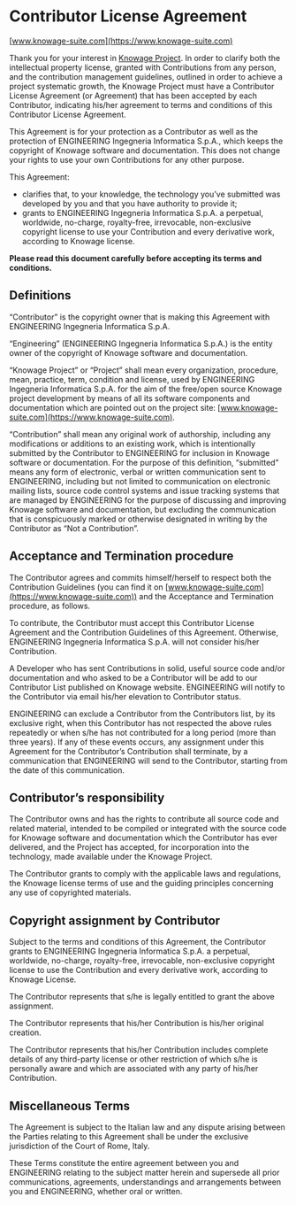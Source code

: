 Contributor License Agreement
===============

[www.knowage-suite.com](https://www.knowage-suite.com)

Thank you for your interest in [Knowage Project](https://www.knowage-suite.com). In order to clarify both the intellectual property license, granted with Contributions from any person, and the contribution management guidelines, outlined in order to achieve a project systematic growth, the Knowage Project must have a Contributor License Agreement (or Agreement) that has been accepted by each Contributor, indicating his/her agreement to terms and conditions of this Contributor License Agreement.

This Agreement is for your protection as a Contributor as well as the protection of ENGINEERING Ingegneria Informatica S.p.A., which keeps the copyright of Knowage software and documentation. This does not change your rights to use your own Contributions for any other purpose.

This Agreement:

- clarifies that, to your knowledge, the technology you’ve submitted was developed by you and that you have authority to provide it;
- grants to ENGINEERING Ingegneria Informatica S.p.A. a perpetual, worldwide, no-charge, royalty-free, irrevocable, non-exclusive copyright license to use your Contribution and every derivative work, according to Knowage license.

**Please read this document carefully before accepting its terms and conditions.**

Definitions
---------------

“Contributor” is the copyright owner that is making this Agreement with ENGINEERING Ingegneria Informatica S.p.A.

“Engineering” (ENGINEERING Ingegneria Informatica S.p.A.) is the entity owner of the copyright of Knowage software and documentation.

“Knowage Project” or “Project” shall mean every organization, procedure, mean, practice, term, condition and license, used by ENGINEERING Ingegneria Informatica S.p.A. for the aim of the free/open source Knowage project development by means of all its software components and documentation which are pointed out on the project site: [www.knowage-suite.com](https://www.knowage-suite.com).

“Contribution” shall mean any original work of authorship, including any modifications or additions to an existing work, which is intentionally submitted by the Contributor to ENGINEERING for inclusion in Knowage software or documentation. For the purpose of this definition, “submitted” means any form of electronic, verbal or written communication sent to ENGINEERING, including but not limited to communication on electronic mailing lists, source code control systems and issue tracking systems that are managed by ENGINEERING for the purpose of discussing and improving Knowage software and documentation, but excluding the communication that is conspicuously marked or otherwise designated in writing by the Contributor as “Not a Contribution”.

Acceptance and Termination procedure
---------------

The Contributor agrees and commits himself/herself to respect both the Contribution Guidelines (you can find it on [www.knowage-suite.com](https://www.knowage-suite.com)) and the Acceptance and Termination procedure, as follows.

To contribute, the Contributor must accept this Contributor License Agreement and the Contribution Guidelines of this Agreement. Otherwise, ENGINEERING Ingegneria Informatica S.p.A. will not consider his/her Contribution.

A Developer who has sent Contributions in solid, useful source code and/or documentation and who asked to be a Contributor will be add to our Contributor List published on Knowage website. ENGINEERING will notify to the Contributor via email his/her elevation to Contributor status.

ENGINEERING can exclude a Contributor from the Contributors list, by its exclusive right, when this Contributor has not respected the above rules repeatedly or when s/he has not contributed for a long period (more than three years). If any of these events occurs, any assignment under this Agreement for the Contributor’s Contribution shall terminate, by a communication that ENGINEERING will send to the Contributor, starting from the date of this communication.

Contributor’s responsibility
---------------

The Contributor owns and has the rights to contribute all source code and related material, intended to be compiled or integrated with the source code for Knowage software and documentation which the Contributor has ever delivered, and the Project has accepted, for incorporation into the technology, made available under the Knowage Project.

The Contributor grants to comply with the applicable laws and regulations, the Knowage license terms of use and the guiding principles concerning any use of copyrighted materials.

Copyright assignment by Contributor
---------------

Subject to the terms and conditions of this Agreement, the Contributor grants to ENGINEERING Ingegneria Informatica S.p.A. a perpetual, worldwide, no-charge, royalty-free, irrevocable, non-exclusive copyright license to use the Contribution and every derivative work, according to Knowage License.

The Contributor represents that s/he is legally entitled to grant the above assignment.

The Contributor represents that his/her Contribution is his/her original creation.

The Contributor represents that his/her Contribution includes complete details of any third-party license or other restriction of which s/he is personally aware and which are associated with any party of his/her Contribution.

Miscellaneous Terms
---------------

The Agreement is subject to the Italian law and any dispute arising between the Parties relating to this Agreement shall be under the exclusive jurisdiction of the Court of Rome, Italy.

These Terms constitute the entire agreement between you and ENGINEERING relating to the subject matter herein and supersede all prior communications, agreements, understandings and arrangements between you and ENGINEERING, whether oral or written.
